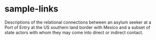 # sample-links
Descriptions of the relational connections between an asylum seeker at a Port of Entry at the US southern land border with Mexico and a subset of state actors with whom they may come into direct or indirect contact.
